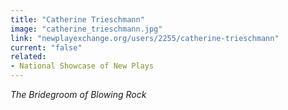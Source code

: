 ```yaml
---
title: "Catherine Trieschmann"
image: "catherine_trieschmann.jpg"
link: "newplayexchange.org/users/2255/catherine-trieschmann"
current: "false"
related:
- National Showcase of New Plays
---
```


*The Bridegroom of Blowing Rock*

